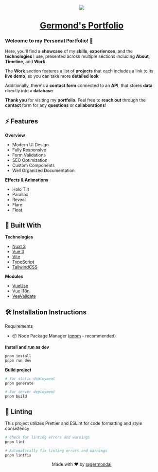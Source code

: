 <h1 align="center">
  <a href="https://germondai.rf.gd" target="_blank">
    <img align="center" src="https://skillicons.dev/icons?i=nuxt,vue,vite,ts,tailwind" /><br/><br/>
    <span>Germond's Portfolio</span>
  </a>
</h1>

### **Welcome** to my <a href="https://germondai.rf.gd" target="_blank">**Personal Portfolio**</a>! 👋

Here, you'll find a **showcase** of my **skills**, **experiences**, and the **technologies** I use, presented across multiple sections including **About**, **Timeline**, and **Work**

The **Work** section features a list of **projects** that each includes a link to its **live demo**, so you can take more **detailed look**

Additionally, there's a **contact form** connected to an **API**, that stores **data** directly into a **database**

**Thank you** for visiting my **portfolio**. Feel free to **reach out** through the **contact** form for any **questions** or **collaborations**!

## ⚡️ Features

**Overview**

- Modern UI Design
- Fully Responsive
- Form Validations
- SEO Optimization
- Custom Components
- Well Organized Documentation

**Effects & Animations**

- Holo Tilt
- Parallax
- Reveal
- Flare
- Float

## 🧠 Built With

**Technologies**

- <a href="https://nuxt.com/" target="_blank">Nuxt 3</a>
- <a href="https://vuejs.org/" target="_blank">Vue 3</a>
- <a href="https://vitejs.dev/" target="_blank">Vite</a>
- <a href="https://www.typescriptlang.org/" target="_blank">TypeScript</a>
- <a href="https://tailwindcss.com/" target="_blank">TailwindCSS</a>

**Modules**

- <a href="https://vueuse.org/" target="_blank">VueUse</a>
- <a href="https://vue-i18n.intlify.dev/" target="_blank">Vue I18n</a>
- <a href="https://vee-validate.logaretm.com/" target="_blank">VeeValidate</a>

## 🛠️ Installation Instructions

Requirements

- 📦 Node Package Manager (<a href="https://pnpm.io/" target="_blank">pnpm</a> - recommended)

**Install and run as dev**

```bash
pnpm install
pnpm run dev
```

**Build project**

```bash
# for static deployment
pnpm generate

# for server deployment
pnpm build
```

## 🧹 Linting

This project utilizes Prettier and ESLint for code formatting and style consistency

```bash
# Check for linting errors and warnings
pnpm lint

# Automatically fix linting errors and warnings
pnpm lintfix
```

<p align="center">
    <span>Made with ❤️ by</span>
    <a href="https://github.com/germondai" target="_blank">@germondai</a>
</p>
